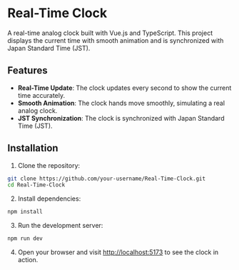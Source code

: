 # Real-Time Clock

A real-time analog clock built with Vue.js and TypeScript. This project displays the current time with smooth animation and is synchronized with Japan Standard Time (JST).

## Features

- **Real-Time Update**: The clock updates every second to show the current time accurately.
- **Smooth Animation**: The clock hands move smoothly, simulating a real analog clock.
- **JST Synchronization**: The clock is synchronized with Japan Standard Time (JST).

## Installation

1. Clone the repository:

```bash
git clone https://github.com/your-username/Real-Time-Clock.git
cd Real-Time-Clock
```

2. Install dependencies:

```bash
npm install
```

3. Run the development server:

```bash
npm run dev
```

4. Open your browser and visit [http://localhost:5173](http://localhost:5173) to see the clock in action.

